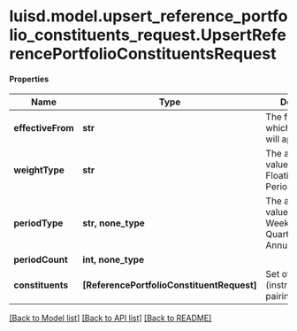 # luisd.model.upsert_reference_portfolio_constituents_request.UpsertReferencePortfolioConstituentsRequest

#### Properties
Name | Type | Description | Notes
------------ | ------------- | ------------- | -------------
**effectiveFrom** | **str** | The first date from which the weights will apply | 
**weightType** | **str** | The available values are: Static, Floating, Periodical | 
**periodType** | **str, none_type** | The available values are: Daily, Weekly, Monthly, Quarterly, Annually | [optional] 
**periodCount** | **int, none_type** |  | [optional] 
**constituents** | **[ReferencePortfolioConstituentRequest]** | Set of constituents (instrument/weight pairings) | 

[[Back to Model list]](../../README.md#documentation-for-models) [[Back to API list]](../../README.md#documentation-for-api-endpoints) [[Back to README]](../../README.md)

